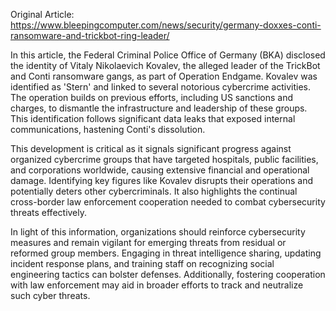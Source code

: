 Original Article: https://www.bleepingcomputer.com/news/security/germany-doxxes-conti-ransomware-and-trickbot-ring-leader/

In this article, the Federal Criminal Police Office of Germany (BKA) disclosed the identity of Vitaly Nikolaevich Kovalev, the alleged leader of the TrickBot and Conti ransomware gangs, as part of Operation Endgame. Kovalev was identified as 'Stern' and linked to several notorious cybercrime activities. The operation builds on previous efforts, including US sanctions and charges, to dismantle the infrastructure and leadership of these groups. This identification follows significant data leaks that exposed internal communications, hastening Conti's dissolution.

This development is critical as it signals significant progress against organized cybercrime groups that have targeted hospitals, public facilities, and corporations worldwide, causing extensive financial and operational damage. Identifying key figures like Kovalev disrupts their operations and potentially deters other cybercriminals. It also highlights the continual cross-border law enforcement cooperation needed to combat cybersecurity threats effectively.

In light of this information, organizations should reinforce cybersecurity measures and remain vigilant for emerging threats from residual or reformed group members. Engaging in threat intelligence sharing, updating incident response plans, and training staff on recognizing social engineering tactics can bolster defenses. Additionally, fostering cooperation with law enforcement may aid in broader efforts to track and neutralize such cyber threats.